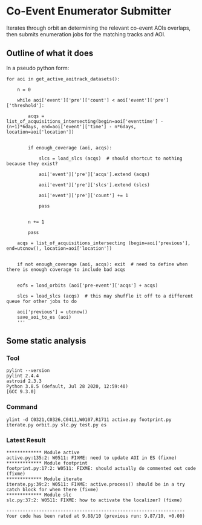 # Co-Event Enumerator Submitter

Iterates through orbit an determining the relevant co-event AOIs overlaps, then submits enumeration jobs for the matching tracks and AOI.

## Outline of what it does

In a pseudo python form:

```
for aoi in get_active_aoitrack_datasets():

    n = 0

    while aoi['event']['pre']['count'] < aoi['event']['pre']['threshold']:

        acqs = list_of_acquisitions_intersecting(begin=aoi['eventtime'] - (n+1)*6days, end=aoi['event']['time'] - n*6days, location=aoi['location'])


        if enough_coverage (aoi, acqs):

            slcs = load_slcs (acqs)  # should shortcut to nothing because they exist?

            aoi['event']['pre']['acqs'].extend (acqs)

            aoi['event']['pre']['slcs'].extend (slcs)

            aoi['event']['pre']['count'] += 1

            pass


        n += 1

        pass

    acqs = list_of_acquisitions_intersecting (begin=aoi['previous'], end=utcnow(), location=aoi['location'])


    if not enough_coverage (aoi, acqs): exit  # need to define when there is enough coverage to include bad acqs


    eofs = load_orbits (aoi['pre-event']['acqs'] + acqs)

    slcs = load_slcs (acqs)  # this may shuffle it off to a different queue for other jobs to do
    
    aoi['previous'] = utcnow()
    save_aoi_to_es (aoi)
    '''
```

## Some static analysis

### Tool
```
pylint --version
pylint 2.4.4
astroid 2.3.3
Python 3.8.5 (default, Jul 28 2020, 12:59:40) 
[GCC 9.3.0]
```

### Command
```
ylint -d C0321,C0326,C0411,W0107,R1711 active.py footprint.py iterate.py orbit.py slc.py test.py es
```

### Latest Result
```
************* Module active
active.py:135:2: W0511: FIXME: need to update AOI in ES (fixme)
************* Module footprint
footprint.py:17:2: W0511: FIXME: should actually do commented out code (fixme)
************* Module iterate
iterate.py:39:2: W0511: FIXME: active.process() should be in a try catch block for when there (fixme)
************* Module slc
slc.py:37:2: W0511: FIXME: how to activate the localizer? (fixme)

------------------------------------------------------------------
Your code has been rated at 9.88/10 (previous run: 9.87/10, +0.00)
```
